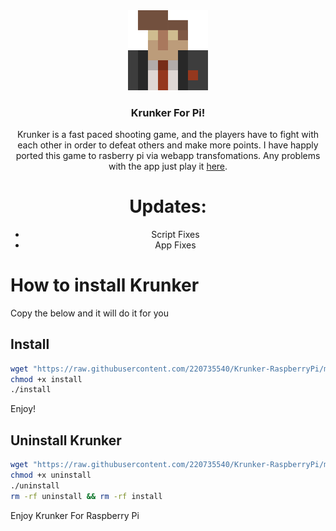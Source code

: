 <div align='center'>
<img src='./icon.png' width='128px'> 
<h3>Krunker For Pi!</h1>
Krunker is a fast paced shooting game, and the players have to fight with each other in order to defeat others and make more points.</b>
I have happly ported this game to rasberry pi via webapp transfomations.</b>
Any problems with the app just play it <a href='https://krunker.io'>here</a>.
  
# Updates:
- Script Fixes
- App Fixes
</div>
  
# How to install Krunker
Copy the below and it will do it for you
## Install
```sh
wget "https://raw.githubusercontent.com/220735540/Krunker-RaspberryPi/master/Pi-Ware Install Data/install"
chmod +x install
./install
```
Enjoy!

## Uninstall Krunker
```sh
wget "https://raw.githubusercontent.com/220735540/Krunker-RaspberryPi/master/Pi-Ware Install Data/uninstall"
chmod +x uninstall
./uninstall
rm -rf uninstall && rm -rf install
```
Enjoy Krunker For Raspberry Pi
